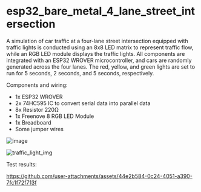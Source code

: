 # esp32_bare_metal_4_lane_street_intersection
A simulation of car traffic at a four-lane street intersection equipped with traffic lights is conducted using an 8x8 LED matrix to represent traffic flow, while an RGB LED module displays the traffic lights. All components are integrated with an ESP32 WROVER microcontroller, and cars are randomly generated across the four lanes. The red, yellow, and green lights are set to run for 5 seconds, 2 seconds, and 5 seconds, respectively. 

Components and wiring:
- 1x ESP32 WROVER
- 2x 74HC595 IC to convert serial data into parallel data
- 8x Resistor 220Ω
- 1x Freenove 8 RGB LED Module
- 1x Breadboard
- Some jumper wires

![image](https://github.com/user-attachments/assets/7e185a24-ce5b-4365-bc7b-cc3d0763ecc9)

![traffic_light_img](https://github.com/user-attachments/assets/9a2fc86a-7d15-4661-9cf0-6fef24d04cf9)

Test results:


https://github.com/user-attachments/assets/44e2b584-0c24-4051-a390-7fc1f72f713f




